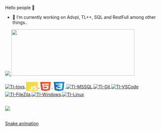 
Hello people 👋

- 🔭 I’m currently working on Advpl, TL++, SQL and RestFull among other things..

<div align="left">
  <a href="https://github.com/Ti-Portao">
  <img height="150em" src="https://github-readme-stats.vercel.app/api?username=Ti-Portao&show_icons=true&theme=github_dark&include_all_commits=true&count_private=true"/>
  <img height="150em" width="400em" src="https://github-readme-stats.vercel.app/api/top-langs/?username=Ti-Portao&layout=compact&langs_count=7&theme=github_dark"/>
</div>
<div style="display: inline_block"><br>
  <img align="center" alt="TI-tovs" height="30" width="40" src="https://media.discordapp.net/attachments/938971614228406312/938972195194036224/logo_totvs.png">
  <img align="center" alt="TI-Js" height="30" width="40" src="https://raw.githubusercontent.com/devicons/devicon/master/icons/javascript/javascript-plain.svg">
  <img align="center" alt="TI-HTML" height="30" width="40" src="https://raw.githubusercontent.com/devicons/devicon/master/icons/html5/html5-original.svg">
  <img align="center" alt="TI-CSS" height="30" width="40" src="https://raw.githubusercontent.com/devicons/devicon/master/icons/css3/css3-original.svg">  
  <img align="center" alt="TI-MSSQL" height="30" width="40" src="https://cdn.jsdelivr.net/gh/devicons/devicon/icons/microsoftsqlserver/microsoftsqlserver-plain.svg">
  <img align="center" alt="TI-Git" height="30" width="40" src="https://cdn.jsdelivr.net/gh/devicons/devicon/icons/git/git-original.svg">
  <img align="center" alt="TI-VSCode" height="30" width="40" src="https://cdn.jsdelivr.net/gh/devicons/devicon/icons/vscode/vscode-original.svg">
  <img align="center" alt="TI-FileZila" height="30" width="40" src="https://cdn.jsdelivr.net/gh/devicons/devicon/icons/filezilla/filezilla-plain.svg">  
  <img align="center" alt="TI-Windows" height="30" width="40" src="https://cdn.jsdelivr.net/gh/devicons/devicon/icons/windows8/windows8-original.svg">    
  <img align="center" alt="TI-Linux" height="30" width="40" src="https://cdn.jsdelivr.net/gh/devicons/devicon/icons/linux/linux-original.svg">  
</div>

  ##
  
<div> 
  
  <a href="https://www.portaodecambui.com.br/" target="_blank">
    <img src="https://img.shields.io/badge/-Company-333333?style=flat&logo=teste&logoColor=007396" target="_blank">
  </a>
  
  ##  
  
</div>    
        
[Snake animation](https://github.com/Ti-Portao/Ti-Portao/blob/output/github-contribution-grid-snake.svg)     
